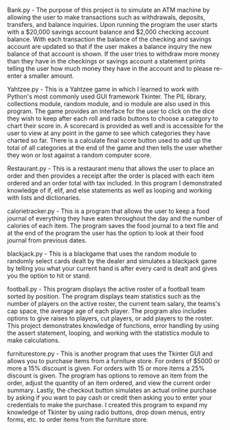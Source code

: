  Bank.py - The purpose of this project is to simulate an ATM machine by allowing the user to make transactions such as
 withdrawals, deposits, transfers, and balance inquiries. Upon running the program the user starts with a $20,000 savings account
 balance and $2,000 checking account balance. With each transaction the balance of the checking and savings account are updated
 so that if the user makes a balance inquiry the new balance of that account is shown. If the user tries to withdraw more money than they have in the checkings or savings 
 account a statement prints telling the user how much money they have in the account and to please re-enter a smaller amount.
 
 Yahtzee.py - This is a Yahtzee game in which I learned to work with Python's most commonly used GUI framework Tkinter. The PIL
 library, collections module, random module, and io module are also used in this program. The game provides an interface for the user to click
 on the dice they wish to keep after each roll and radio buttons to choose a category to chart their score in. A scorecard is 
 provided as well and is accessible for the user to view at any point in the game to see which categories they have charted so far.
 There is a calculate final score button used to add up the total of all categories at the end of the game and then tells the user
 whether they won or lost against a random computer score.
 
 Restaurant.py - This is a restaurant menu that allows the user to place an order and then provides a receipt after the order is placed with each item ordered and an order total with tax included. In this program I demonstrated knowledge of if, elif, and else statements as well as looping and working with lists and dictionaries. 
 
 calorietracker.py - This is a program that allows the user to keep a food journal of everything they have eaten throughout
 the day and the number of calories of each item. The program saves the food journal to a text file and at the end of 
 the program the user has the option to look at their food journal from previous dates. 

 blackjack.py - This is a blackgame that uses the random module to randomly select cards dealt by the dealer and simulates a blackjack game by telling you what your current hand is after every card is dealt and gives you the option to hit or stand. 

 football.py - This program displays the active roster of a football team sorted by position. The program displays team statistics
such as the number of players on the active roster, the current team salary, the teams's cap space, the average age of each player.
The program also includes options to give raises to players, cut players, or add players to the roster. This project demonstrates
knowledge of functions, error handling by using the assert statement, looping, and working with the statistics module to
make calculations.

furniturestore.py - This is another program that uses the Tkinter GUI and allows you to purchase items from a furniture store.
For orders of $5000 or more a 15% discount is given. For orders with 15 or more items a 25% discount is given. The program has 
options to remove an item from the order, adjust the quantity of an item ordered, and view the current order summary. Lastly, the
checkout button simulates an actual online purchase by asking if you want to pay cash or credit then asking you to enter 
your credentials to make the purchase. I created this program to expand my knowledge of Tkinter by using radio
buttons, drop down menus, entry forms, etc. to order items from the furniture store.
